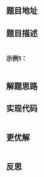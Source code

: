 ## 题目地址



## 题目描述

```

```

### 示例1：

```

```

## 解题思路



## 实现代码


```js

```

## 更优解



```js

```

## 反思
